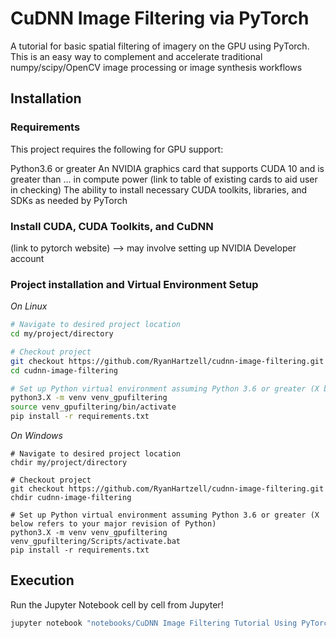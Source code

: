 # CuDNN Image Filtering via PyTorch
A tutorial for basic spatial filtering of imagery on the GPU using PyTorch. This is an easy way to complement and accelerate traditional numpy/scipy/OpenCV image processing or image synthesis workflows

## Installation

### Requirements

This project requires the following for GPU support:

Python3.6 or greater
An NVIDIA graphics card that supports CUDA 10 and is greater than ... in compute power (link to table of existing cards to aid user in checking)
The ability to install necessary CUDA toolkits, libraries, and SDKs as needed by PyTorch

### Install CUDA, CUDA Toolkits, and CuDNN

(link to pytorch website) --> may involve setting up NVIDIA Developer account

### Project installation and Virtual Environment Setup 

*On Linux*

```bash
# Navigate to desired project location
cd my/project/directory

# Checkout project
git checkout https://github.com/RyanHartzell/cudnn-image-filtering.git
cd cudnn-image-filtering

# Set up Python virtual environment assuming Python 3.6 or greater (X below refers to your major revision of Python)
python3.X -m venv venv_gpufiltering
source venv_gpufiltering/bin/activate
pip install -r requirements.txt
```

*On Windows*

```shell
# Navigate to desired project location
chdir my/project/directory

# Checkout project
git checkout https://github.com/RyanHartzell/cudnn-image-filtering.git
chdir cudnn-image-filtering

# Set up Python virtual environment assuming Python 3.6 or greater (X below refers to your major revision of Python)
python3.X -m venv venv_gpufiltering
venv_gpufiltering/Scripts/activate.bat
pip install -r requirements.txt
```

## Execution

Run the Jupyter Notebook cell by cell from Jupyter!

```bash
jupyter notebook "notebooks/CuDNN Image Filtering Tutorial Using PyTorch.ipynb"
```
